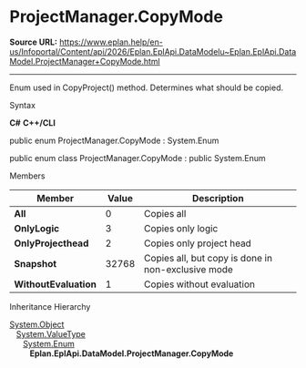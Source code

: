 # ProjectManager.CopyMode

**Source URL:** https://www.eplan.help/en-us/Infoportal/Content/api/2026/Eplan.EplApi.DataModelu~Eplan.EplApi.DataModel.ProjectManager+CopyMode.html

---

Enum used in CopyProject() method. Determines what should be copied.

Syntax

**C#**
**C++/CLI**


public enum ProjectManager.CopyMode : System.Enum

public enum class ProjectManager.CopyMode : public System.Enum


Members

| Member | Value | Description |
| --- | --- | --- |
| **All** | 0 | Copies all |
| **OnlyLogic** | 3 | Copies only logic |
| **OnlyProjecthead** | 2 | Copies only project head |
| **Snapshot** | 32768 | Copies all, but copy is done in non-exclusive mode |
| **WithoutEvaluation** | 1 | Copies without evaluation |

Inheritance Hierarchy

[System.Object](#)  
   [System.ValueType](#)  
      [System.Enum](#)  
         **Eplan.EplApi.DataModel.ProjectManager.CopyMode**

